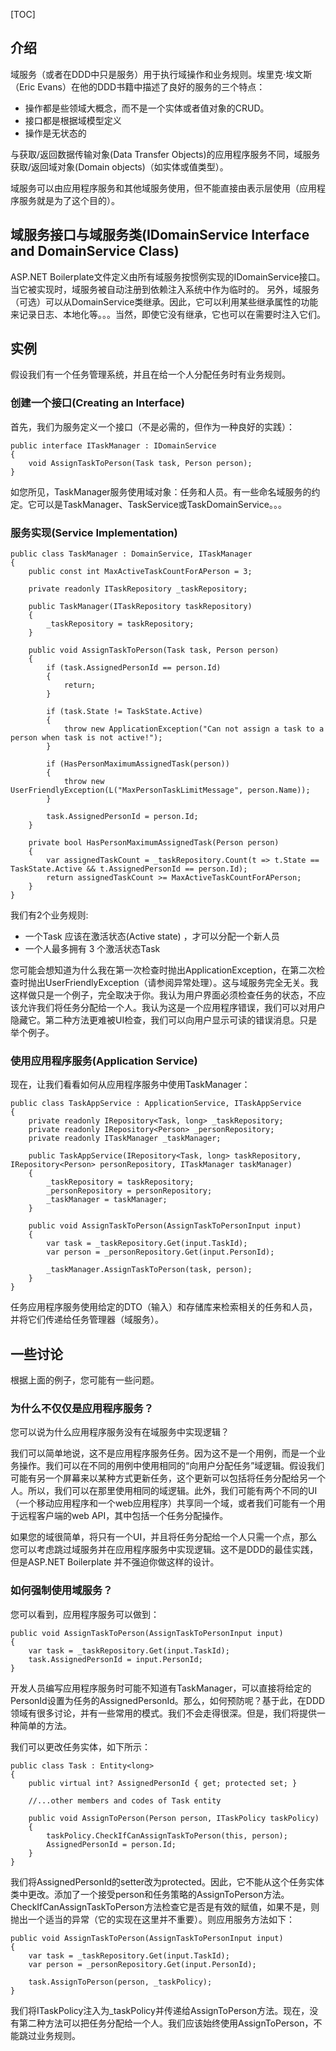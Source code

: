 [TOC]

## 介绍

域服务（或者在DDD中只是服务）用于执行域操作和业务规则。埃里克·埃文斯（Eric Evans）在他的DDD书籍中描述了良好的服务的三个特点：

* 操作都是些领域大概念，而不是一个实体或者值对象的CRUD。
* 接口都是根据域模型定义
* 操作是无状态的

与获取/返回数据传输对象(Data Transfer Objects)的应用程序服务不同，域服务获取/返回域对象(Domain objects)（如实体或值类型）。

域服务可以由应用程序服务和其他域服务使用，但不能直接由表示层使用（应用程序服务就是为了这个目的）。

## 域服务接口与域服务类(IDomainService Interface and DomainService Class)

ASP.NET Boilerplate文件定义由所有域服务按惯例实现的IDomainService接口。当它被实现时，域服务被自动注册到依赖注入系统中作为临时的。
另外，域服务（可选）可以从DomainService类继承。因此，它可以利用某些继承属性的功能来记录日志、本地化等。。。当然，即使它没有继承，它也可以在需要时注入它们。

## 实例

假设我们有一个任务管理系统，并且在给一个人分配任务时有业务规则。

### 创建一个接口(Creating an Interface)

首先，我们为服务定义一个接口（不是必需的，但作为一种良好的实践）：

```
public interface ITaskManager : IDomainService
{
    void AssignTaskToPerson(Task task, Person person);
}
```
如您所见，TaskManager服务使用域对象：任务和人员。有一些命名域服务的约定。它可以是TaskManager、TaskService或TaskDomainService。。。

### 服务实现(Service Implementation)

```
public class TaskManager : DomainService, ITaskManager
{
    public const int MaxActiveTaskCountForAPerson = 3;

    private readonly ITaskRepository _taskRepository;

    public TaskManager(ITaskRepository taskRepository)
    {
        _taskRepository = taskRepository;
    }

    public void AssignTaskToPerson(Task task, Person person)
    {
        if (task.AssignedPersonId == person.Id)
        {
            return;
        }

        if (task.State != TaskState.Active)
        {
            throw new ApplicationException("Can not assign a task to a person when task is not active!");
        }

        if (HasPersonMaximumAssignedTask(person))
        {
            throw new UserFriendlyException(L("MaxPersonTaskLimitMessage", person.Name));
        }

        task.AssignedPersonId = person.Id;
    }

    private bool HasPersonMaximumAssignedTask(Person person)
    {
        var assignedTaskCount = _taskRepository.Count(t => t.State == TaskState.Active && t.AssignedPersonId == person.Id);
        return assignedTaskCount >= MaxActiveTaskCountForAPerson;
    }
}
```
我们有2个业务规则:

* 一个Task 应该在激活状态(Active state) ，才可以分配一个新人员
* 一个人最多拥有 3 个激活状态Task

您可能会想知道为什么我在第一次检查时抛出ApplicationException，在第二次检查时抛出UserFriendlyException（请参阅异常处理）。这与域服务完全无关。我这样做只是一个例子，完全取决于你。我认为用户界面必须检查任务的状态，不应该允许我们将任务分配给一个人。我认为这是一个应用程序错误，我们可以对用户隐藏它。第二种方法更难被UI检查，我们可以向用户显示可读的错误消息。只是举个例子。

### 使用应用程序服务(Application Service)

现在，让我们看看如何从应用程序服务中使用TaskManager：

```
public class TaskAppService : ApplicationService, ITaskAppService
{
    private readonly IRepository<Task, long> _taskRepository;
    private readonly IRepository<Person> _personRepository;
    private readonly ITaskManager _taskManager;

    public TaskAppService(IRepository<Task, long> taskRepository, IRepository<Person> personRepository, ITaskManager taskManager)
    {
        _taskRepository = taskRepository;
        _personRepository = personRepository;
        _taskManager = taskManager;
    }

    public void AssignTaskToPerson(AssignTaskToPersonInput input)
    {
        var task = _taskRepository.Get(input.TaskId);
        var person = _personRepository.Get(input.PersonId);

        _taskManager.AssignTaskToPerson(task, person);
    }
}
```

任务应用程序服务使用给定的DTO（输入）和存储库来检索相关的任务和人员，并将它们传递给任务管理器（域服务）。

## 一些讨论

根据上面的例子，您可能有一些问题。

### 为什么不仅仅是应用程序服务？

您可以说为什么应用程序服务没有在域服务中实现逻辑？

我们可以简单地说，这不是应用程序服务任务。因为这不是一个用例，而是一个业务操作。我们可以在不同的用例中使用相同的“向用户分配任务”域逻辑。假设我们可能有另一个屏幕来以某种方式更新任务，这个更新可以包括将任务分配给另一个人。所以，我们可以在那里使用相同的域逻辑。此外，我们可能有两个不同的UI（一个移动应用程序和一个web应用程序）共享同一个域，或者我们可能有一个用于远程客户端的web API，其中包括一个任务分配操作。

如果您的域很简单，将只有一个UI，并且将任务分配给一个人只需一个点，那么您可以考虑跳过域服务并在应用程序服务中实现逻辑。这不是DDD的最佳实践，但是ASP.NET Boilerplate 并不强迫你做这样的设计。

### 如何强制使用域服务？

您可以看到，应用程序服务可以做到：

```
public void AssignTaskToPerson(AssignTaskToPersonInput input)
{
    var task = _taskRepository.Get(input.TaskId);
    task.AssignedPersonId = input.PersonId;
}
```

开发人员编写应用程序服务时可能不知道有TaskManager，可以直接将给定的PersonId设置为任务的AssignedPersonId。那么，如何预防呢？基于此，在DDD领域有很多讨论，并有一些常用的模式。我们不会走得很深。但是，我们将提供一种简单的方法。

我们可以更改任务实体，如下所示：

```
public class Task : Entity<long>
{
    public virtual int? AssignedPersonId { get; protected set; }

    //...other members and codes of Task entity

    public void AssignToPerson(Person person, ITaskPolicy taskPolicy)
    {
        taskPolicy.CheckIfCanAssignTaskToPerson(this, person);
        AssignedPersonId = person.Id;
    }
}
```

我们将AssignedPersonId的setter改为protected。因此，它不能从这个任务实体类中更改。添加了一个接受person和任务策略的AssignToPerson方法。CheckIfCanAssignTaskToPerson方法检查它是否是有效的赋值，如果不是，则抛出一个适当的异常（它的实现在这里并不重要）。则应用服务方法如下：

```
public void AssignTaskToPerson(AssignTaskToPersonInput input)
{
    var task = _taskRepository.Get(input.TaskId);
    var person = _personRepository.Get(input.PersonId);

    task.AssignToPerson(person, _taskPolicy);
}
```
我们将ITaskPolicy注入为_taskPolicy并传递给AssignToPerson方法。现在，没有第二种方法可以把任务分配给一个人。我们应该始终使用AssignToPerson，不能跳过业务规则。

